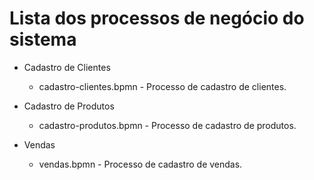 # Lista dos processos de negócio do sistema

* Cadastro de Clientes
  * cadastro-clientes.bpmn - Processo de cadastro de clientes.
 
* Cadastro de Produtos
  * cadastro-produtos.bpmn - Processo de cadastro de produtos.
    
* Vendas
  * vendas.bpmn - Processo de cadastro de vendas.
